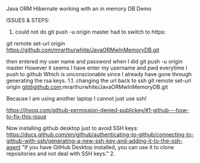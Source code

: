 Java ORM Hibernate working with an in memory DB Demo

ISSUES & STEPS:

1. could not do git push -u origin master 
had to switch to https:

 git remote set-url origin https://github.com/mrarthurwhite/JavaORMwInMemoryDB.git

then entered my user name and password when I did git push -u origin master
However it seems I have enter my username and pwd everytime I push to github
Which is unconscionable since I already have gone through generating the rsa keys.
1.1. changing the url back to ssh 
 git remote set-url origin git@github.com:mrarthurwhite/JavaORMwInMemoryDB.git

Because I am using another laptop I cannot just use ssh!

https://jhooq.com/github-permission-denied-publickey/#1-github---how-to-fix-this-issue

Now installing github desktop just to avoid SSH keys:
https://docs.github.com/en/github/authenticating-to-github/connecting-to-github-with-ssh/generating-a-new-ssh-key-and-adding-it-to-the-ssh-agent
"If you have GitHub Desktop installed, you can use it to clone repositories and not deal with SSH keys."
2. 

